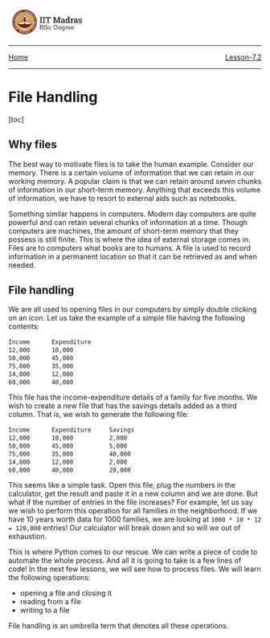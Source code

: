 <img src="../assets/images/logo.png" width=30% />

<hr>
<span style="display:flex; justify-content: space-between;">
	<a href="../index.html">Home</a> <a href="../chapter-7/lesson-7.2.html">Lesson-7.2</a> 
</span> 
<hr>

# File Handling


[toc]

## Why files

The best way to motivate files is to take the human example. Consider our memory. There is a certain volume of information that we can retain in our working memory. A popular claim is that we can retain around seven chunks of information in our short-term memory. Anything that exceeds this volume of information, we have to resort to external aids such as notebooks.

Something similar happens in computers. Modern day computers are quite powerful and can retain several chunks of information at a time. Though computers are machines, the amount of short-term memory that they possess is still finite. This is where the idea of external storage comes in. Files are to computers what books are to humans. A file is used to record information in a permanent location so that it can be retrieved as and when needed.



## File handling

We are all used to opening files in our computers by simply double clicking on an icon. Let us take the example of a simple file having the following contents:

```
Income		Expenditure
12,000		10,000
50,000		45,000
75,000		35,000
14,000		12,000
60,000		40,000
```

This file has the income-expenditure details of a family for five months. We wish to create a new file that has the savings details added as a third column. That is, we wish to generate the following file:

```
Income		Expenditure		Savings
12,000		10,000			2,000
50,000		45,000			5,000
75,000		35,000			40,000
14,000		12,000			2,000
60,000		40,000			20,000
```

This seems like a simple task. Open this file, plug the numbers in the calculator, get the result and paste it in a new column and we are done. But what if the number of entries in the file increases? For example, let us say we wish to perform this operation for all families in the neighborhood. If we have 10 years worth data for 1000 families, we are looking at `1000 * 10 * 12 = 120,000` entries! Our calculator will break down and so will we out of exhaustion.

This is where Python comes to our rescue. We can write a piece of code to automate the whole process. And all it is going to take is a few lines of code! In the next few lessons, we will see how to process files. We will learn the following operations:

- opening a file and closing it
- reading from a file
- writing to a file

File handling is an umbrella term that denotes all these operations.